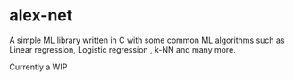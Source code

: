 # alex-net

A simple ML library written in C with some common ML algorithms such as Linear regression, Logistic regression , k-NN and many more.

Currently a WIP
